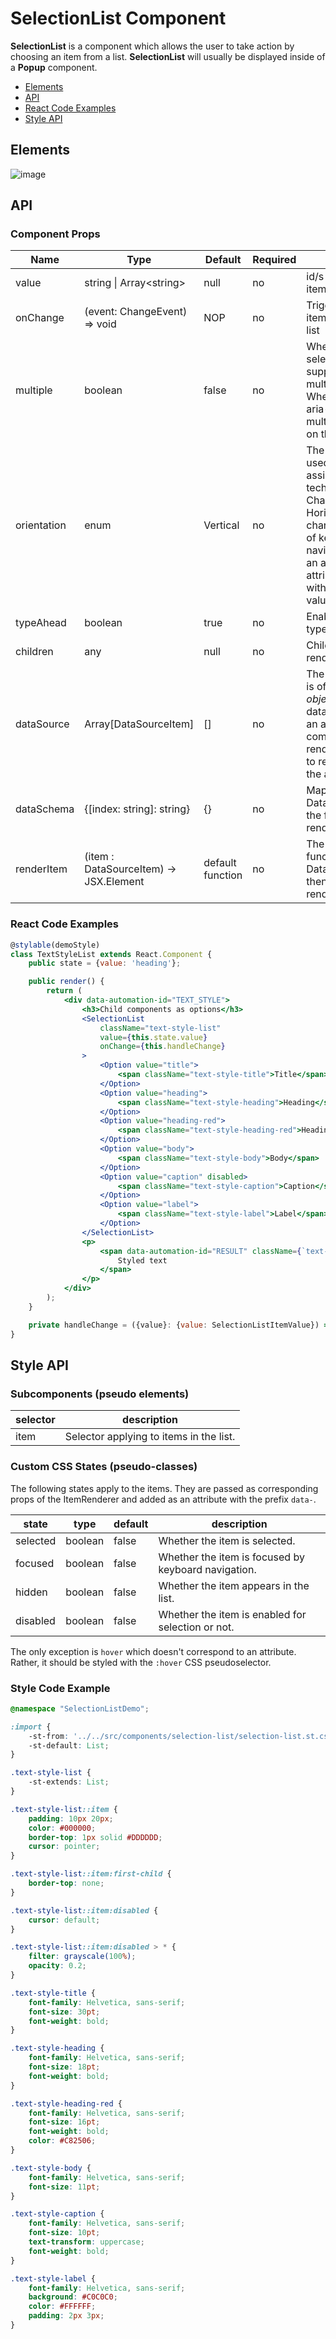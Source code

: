 # SelectionList Component

**SelectionList** is a component which allows the user to take action by choosing an item from a list. **SelectionList** will usually be displayed inside of a **Popup** component.

* [Elements](#elements)
* [API](#api)
* [React Code Examples](#react-code-examples)
* [Style API](#style-api)

## Elements

![image](./assets/selectionlistelements.png)

## API

### Component Props

| Name | Type | Default | Required | Description |
| -- | -- | -- | -- | -- |
| value | string \| Array\<string> | null | no | id/s of the selected item/s |
| onChange | (event: ChangeEvent) => void | NOP | no | Triggered when an item is selected in the list |
| multiple | boolean | false | no | Whether the selection list supports a single or multiple selections. When true, adds the aria-multiselectable='true' on the root element.
| orientation | enum | Vertical | no | The orientation is used mostly for assistive technologies. Changing to Horizontal will change the behavior of keyboard navigation and add an aria-orientation attribute to the root with the 'horizontal' value |
| typeAhead | boolean | true | no | Enables keyboard type-ahead |
| children | any | null | no | Children to be rendered in the list |
| dataSource | Array[DataSourceItem] | [] | no | The DataSourceItem is of type '*string \| object \| symbol*'. The dataSource receives an array and the component uses the renderItem function to render the items in the array in order.
| dataSchema | {[index: string]: string} | {} | no | Maps fields from the DataSourceItem to the field used by the renderItem function |
| renderItem | (item : DataSourceItem) -> JSX.Element | default function | no | The renderItem function receives a DataSourceItem and then decides how to render it. |

### React Code Examples

```jsx
@stylable(demoStyle)
class TextStyleList extends React.Component {
    public state = {value: 'heading'};

    public render() {
        return (
            <div data-automation-id="TEXT_STYLE">
                <h3>Child components as options</h3>
                <SelectionList
                    className="text-style-list"
                    value={this.state.value}
                    onChange={this.handleChange}
                >
                    <Option value="title">
                        <span className="text-style-title">Title</span>
                    </Option>
                    <Option value="heading">
                        <span className="text-style-heading">Heading</span>
                    </Option>
                    <Option value="heading-red">
                        <span className="text-style-heading-red">Heading Red</span>
                    </Option>
                    <Option value="body">
                        <span className="text-style-body">Body</span>
                    </Option>
                    <Option value="caption" disabled>
                        <span className="text-style-caption">Caption</span>
                    </Option>
                    <Option value="label">
                        <span className="text-style-label">Label</span>
                    </Option>
                </SelectionList>
                <p>
                    <span data-automation-id="RESULT" className={`text-style-${this.state.value}`}>
                        Styled text
                    </span>
                </p>
            </div>
        );
    }

    private handleChange = ({value}: {value: SelectionListItemValue}) => this.setState({value});
}
```

## Style API

### Subcomponents (pseudo elements)

| selector | description |
| -- | -- |
| item | Selector applying to items in the list. |

### Custom CSS States (pseudo-classes)

The following states apply to the items. They are passed as corresponding props of the ItemRenderer and added as an attribute with the prefix `data-`.

state | type | default | description
--- | --- | --- | ---
selected | boolean | false | Whether the item is selected.
focused | boolean | false | Whether the item is focused by keyboard navigation.
hidden | boolean | false | Whether the item appears in the list.
disabled | boolean | false | Whether the item is enabled for selection or not.

The only exception is `hover` which doesn't correspond to an attribute. Rather, it should be styled with the `:hover` CSS pseudoselector.

### Style Code Example

```css
@namespace "SelectionListDemo";

:import {
    -st-from: '../../src/components/selection-list/selection-list.st.css';
    -st-default: List;
}

.text-style-list {
    -st-extends: List;
}

.text-style-list::item {
    padding: 10px 20px;
    color: #000000;
    border-top: 1px solid #DDDDDD;
    cursor: pointer;
}

.text-style-list::item:first-child {
    border-top: none;
}

.text-style-list::item:disabled {
    cursor: default;
}

.text-style-list::item:disabled > * {
    filter: grayscale(100%);
    opacity: 0.2;
}

.text-style-title {
    font-family: Helvetica, sans-serif;
    font-size: 30pt;
    font-weight: bold;
}

.text-style-heading {
    font-family: Helvetica, sans-serif;
    font-size: 18pt;
    font-weight: bold;
}

.text-style-heading-red {
    font-family: Helvetica, sans-serif;
    font-size: 16pt;
    font-weight: bold;
    color: #C82506;
}

.text-style-body {
    font-family: Helvetica, sans-serif;
    font-size: 11pt;
}

.text-style-caption {
    font-family: Helvetica, sans-serif;
    font-size: 10pt;
    text-transform: uppercase;
    font-weight: bold;
}

.text-style-label {
    font-family: Helvetica, sans-serif;
    background: #C0C0C0;
    color: #FFFFFF;
    padding: 2px 3px;
}
```
